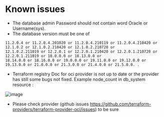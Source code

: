 

# Known issues
- The database admin Password should not contain word Oracle or Username(sys).
- The database version must be one of
```
11.2.0.4 or 11.2.0.4.201020 or 11.2.0.4.210119 or 11.2.0.4.210420 or 12.1.0.2 or 12.1.0.2.210420 or 12.1.0.2.210720 or 
12.1.0.2.211019 or 12.2.0.1 or 12.2.0.1.210420 or 12.2.0.1.210720 or 12.2.0.1.211019 or 18.0.0.0 or 18.13.0.0 or 
18.14.0.0 or 18.16.0.0 or 19.0.0.0 or 19.11.0.0 or 19.12.0.0 or 19.13.0.0 or 21.0.0.0 or 21.3.0.0 or 21.4.0.0 or 21.5.0.0. .
```

- Terraform registry Doc for oci provider is not up to date or the provider has still some bugs not fixed. Example  node_count in db_system resource :

 ![image](https://user-images.githubusercontent.com/29458929/150219444-eb080f56-0d5e-40ea-9276-72e3860755a2.png)
- Please check provider (github issues https://github.com/terraform-providers/terraform-provider-oci/issues) to be sure 
